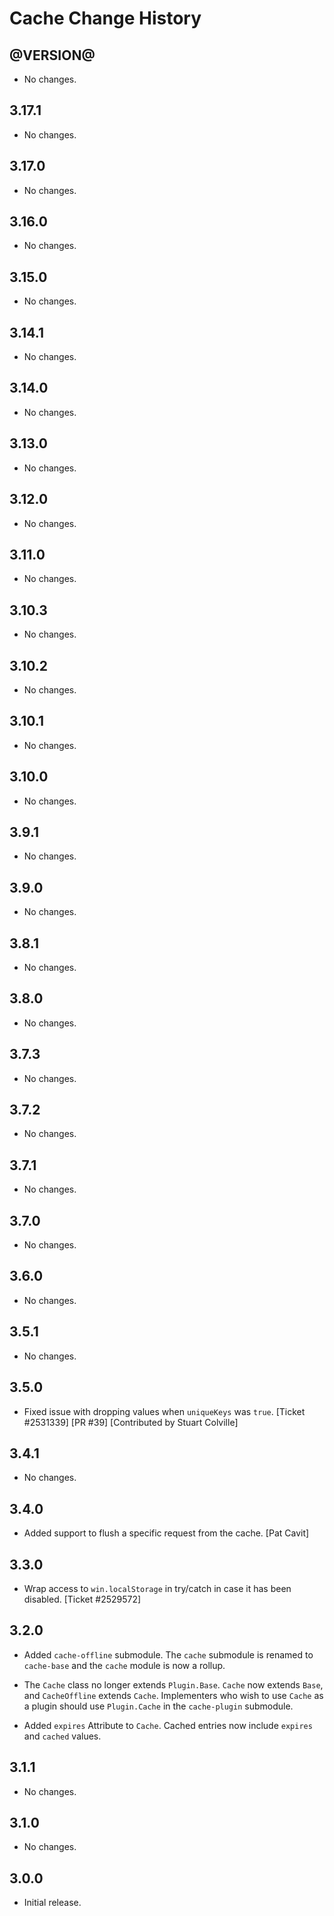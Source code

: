 Cache Change History
====================

@VERSION@
------

* No changes.

3.17.1
------

* No changes.

3.17.0
------

* No changes.

3.16.0
------

* No changes.

3.15.0
------

* No changes.

3.14.1
------

* No changes.

3.14.0
------

* No changes.

3.13.0
------

* No changes.

3.12.0
------

* No changes.

3.11.0
------

* No changes.

3.10.3
------

* No changes.

3.10.2
------

* No changes.

3.10.1
------

* No changes.

3.10.0
------

* No changes.

3.9.1
-----

* No changes.

3.9.0
-----

* No changes.

3.8.1
-----

* No changes.

3.8.0
-----

* No changes.

3.7.3
-----

  * No changes.

3.7.2
-----

  * No changes.

3.7.1
-----

  * No changes.

3.7.0
-----

  * No changes.

3.6.0
-----

  * No changes.

3.5.1
-----

  * No changes.

3.5.0
-----

  * Fixed issue with dropping values when `uniqueKeys` was `true`.
    [Ticket #2531339] [PR #39] [Contributed by Stuart Colville]

3.4.1
-----

  * No changes.

3.4.0
-----

  * Added support to flush a specific request from the cache. [Pat Cavit]

3.3.0
-----

  * Wrap access to `win.localStorage` in try/catch in case it has been disabled.
    [Ticket #2529572]

3.2.0
-----

  * Added `cache-offline` submodule. The `cache` submodule is renamed to
    `cache-base` and the `cache` module is now a rollup.

  * The `Cache` class no longer extends `Plugin.Base`. `Cache` now extends
    `Base`, and `CacheOffline` extends `Cache`. Implementers who wish to use
    `Cache` as a plugin should use `Plugin.Cache` in the `cache-plugin`
    submodule.

  * Added `expires` Attribute to `Cache`. Cached entries now include `expires`
    and `cached` values.

3.1.1
-----

  * No changes.

3.1.0
-----

  * No changes.

3.0.0
-----

  * Initial release.
